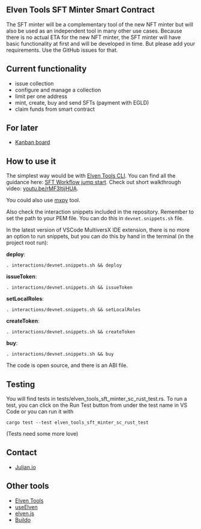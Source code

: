 ## Elven Tools SFT Minter Smart Contract

The SFT minter will be a complementary tool of the new NFT minter but will also be used as an independent tool in many other use cases. Because there is no actual ETA for the new NFT minter, the SFT minter will have basic functionality at first and will be developed in time. But please add your requirements. Use the GitHub issues for that.

## Current functionality

- issue collection
- configure and manage a collection
- limit per one address
- mint, create, buy and send SFTs (payment with EGLD)
- claim funds from smart contract

## For later

- [Kanban board](https://github.com/orgs/ElvenTools/projects/8/views/1)

## How to use it

The simplest way would be with [Elven Tools CLI](https://www.npmjs.com/package/elven-tools). You can find all the guidance here: [SFT Workflow jump start](https://www.elven.tools/docs/jump-start.html#sft-minter-tl%3Bdr). Check out short walkthrough video: [youtu.be/rMF3ItijHUA](https://youtu.be/rMF3ItijHUA).

You could also use [mxpy](https://docs.multiversx.com/sdk-and-tools/sdk-py/mxpy-cli) tool. 

Also check the interaction snippets included in the repository. Remember to set the path to your PEM file. You can do this in `devnet.snippets.sh` file.

In the latest version of VSCode MultiversX IDE extension, there is no more an option to run snippets, but you  can do this by hand in the terminal (in the project root run): 

**deploy**:
```
. interactions/devnet.snippets.sh && deploy
```

**issueToken**:
```
. interactions/devnet.snippets.sh && issueToken
```

**setLocalRoles**:
```
. interactions/devnet.snippets.sh && setLocalRoles
```

**createToken**:
```
. interactions/devnet.snippets.sh && createToken
```

**buy**:
```
. interactions/devnet.snippets.sh && buy
```

The code is open source, and there is an ABI file.

## Testing
You will find tests in tests/elven_tools_sft_minter_sc_rust_test.rs. To run a test, you can click on the Run Test button from under the test name in VS Code or you can run it with 

```
cargo test --test elven_tools_sft_minter_sc_rust_test
```

(Tests need some more love)

## Contact

- [Julian.io](https://www.julian.io)

## Other tools

- [Elven Tools](https://www.elven.tools)
- [useElven](https://www.useelven.com)
- [elven.js](https://www.elvenjs.com)
- [Buildo](https://github.com/xdevguild/buildo-begins)

